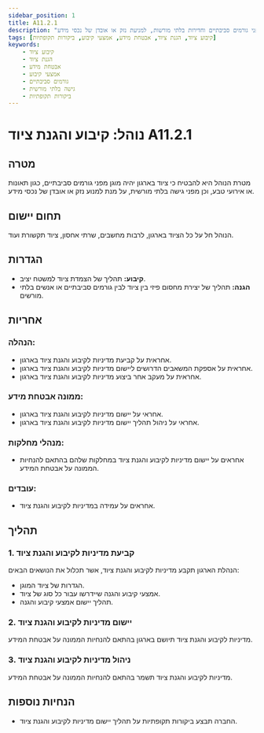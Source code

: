 ```yaml
---
sidebar_position: 1
title: A11.2.1
description: "נוהל להגנה על ציוד בארגון כולל קיבוע והגנה מפני גורמים סביבתיים וחדירות בלתי מורשות, למניעת נזק או אובדן של נכסי מידע."
tags: [קיבוע ציוד, הגנת ציוד, אבטחת מידע, אמצעי קיבוע, ביקורות תקופתיות]
keywords:
    - קיבוע ציוד
    - הגנת ציוד
    - אבטחת מידע
    - אמצעי קיבוע
    - גורמים סביבתיים
    - גישה בלתי מורשית
    - ביקורות תקופתיות
---
```


# נוהל: קיבוע והגנת ציוד A11.2.1

## מטרה
מטרת הנוהל היא להבטיח כי ציוד בארגון יהיה מוגן מפני גורמים סביבתיים, כגון תאונות או אירועי טבע, וכן מפני גישה בלתי מורשית, על מנת למנוע נזק או אובדן של נכסי מידע.

## תחום יישום
הנוהל חל על כל הציוד בארגון, לרבות מחשבים, שרתי אחסון, ציוד תקשורת ועוד.

## הגדרות
- **קיבוע:** תהליך של הצמדת ציוד למשטח יציב.
- **הגנה:** תהליך של יצירת מחסום פיזי בין ציוד לבין גורמים סביבתיים או אנשים בלתי מורשים.

## אחריות
### הנהלה:
- אחראית על קביעת מדיניות לקיבוע והגנת ציוד בארגון.
- אחראית על אספקת המשאבים הדרושים ליישום מדיניות לקיבוע והגנת ציוד בארגון.
- אחראית על מעקב אחר ביצוע מדיניות לקיבוע והגנת ציוד בארגון.

### ממונה אבטחת מידע:
- אחראי על יישום מדיניות לקיבוע והגנת ציוד בארגון.
- אחראי על ניהול תהליך יישום מדיניות לקיבוע והגנת ציוד בארגון.

### מנהלי מחלקות:
- אחראים על יישום מדיניות לקיבוע והגנת ציוד במחלקות שלהם בהתאם להנחיות הממונה על אבטחת המידע.

### עובדים:
- אחראים על עמידה במדיניות לקיבוע והגנת ציוד.

## תהליך
### 1. קביעת מדיניות לקיבוע והגנת ציוד
הנהלת הארגון תקבע מדיניות לקיבוע והגנת ציוד, אשר תכלול את הנושאים הבאים:
- הגדרות של ציוד המוגן.
- אמצעי קיבוע והגנה שיידרשו עבור כל סוג של ציוד.
- תהליך יישום אמצעי קיבוע והגנה.

### 2. יישום מדיניות לקיבוע והגנת ציוד
מדיניות לקיבוע והגנת ציוד תיושם בארגון בהתאם להנחיות הממונה על אבטחת המידע.

### 3. ניהול מדיניות לקיבוע והגנת ציוד
מדיניות לקיבוע והגנת ציוד תשמר בהתאם להנחיות הממונה על אבטחת המידע.

## הנחיות נוספות
- החברה תבצע ביקורות תקופתיות על תהליך יישום מדיניות לקיבוע והגנת ציוד.